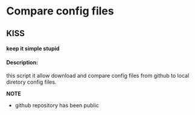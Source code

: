 # Compare config files

## KISS

#### keep it simple stupid

#### Description:
this script it allow download and compare config files from github to local diretory config files.

**NOTE** 
* github repository has been public
